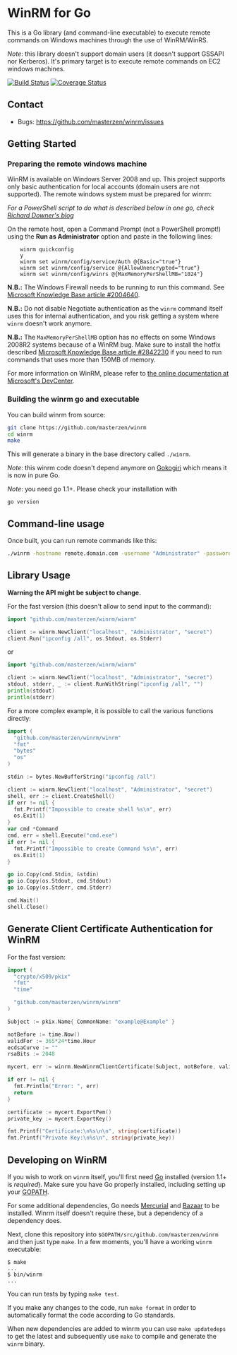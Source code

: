 # WinRM for Go

This is a Go library (and command-line executable) to execute remote commands on Windows machines through
the use of WinRM/WinRS.

_Note_: this library doesn't support domain users (it doesn't support GSSAPI nor Kerberos). It's primary target is to execute remote commands on EC2 windows machines.

[![Build Status](https://travis-ci.org/masterzen/winrm.svg?branch=master)](https://travis-ci.org/masterzen/winrm)
[![Coverage Status](https://coveralls.io/repos/masterzen/winrm/badge.png)](https://coveralls.io/r/masterzen/winrm)

## Contact

- Bugs: https://github.com/masterzen/winrm/issues


## Getting Started

### Preparing the remote windows machine

WinRM is available on Windows Server 2008 and up. This project supports only basic authentication for local accounts (domain users are not supported).
The remote windows system must be prepared for winrm:

_For a PowerShell script to do what is described below in one go, check [Richard Downer's blog](http://www.frontiertown.co.uk/2011/12/overthere-control-windows-from-java/)_

On the remote host, open a Command Prompt (not a PowerShell prompt!) using the __Run as Administrator__ option and paste in the following lines:

		winrm quickconfig
		y
		winrm set winrm/config/service/Auth @{Basic="true"}
		winrm set winrm/config/service @{AllowUnencrypted="true"}
		winrm set winrm/config/winrs @{MaxMemoryPerShellMB="1024"}

__N.B.:__ The Windows Firewall needs to be running to run this command. See [Microsoft Knowledge Base article #2004640](http://support.microsoft.com/kb/2004640).

__N.B.:__ Do not disable Negotiate authentication as the `winrm` command itself uses this for internal authentication, and you risk getting a system where `winrm` doesn't work anymore.
	
__N.B.:__ The `MaxMemoryPerShellMB` option has no effects on some Windows 2008R2 systems because of a WinRM bug. Make sure to install the hotfix described [Microsoft Knowledge Base article #2842230](http://support.microsoft.com/kb/2842230) if you need to run commands that uses more than 150MB of memory.

For more information on WinRM, please refer to <a href="http://msdn.microsoft.com/en-us/library/windows/desktop/aa384426(v=vs.85).aspx">the online documentation at Microsoft's DevCenter</a>.

### Building the winrm go and executable

You can build winrm from source:

```sh
git clone https://github.com/masterzen/winrm
cd winrm
make
```

This will generate a binary in the base directory called `./winrm`.

_Note_: this winrm code doesn't depend anymore on [Gokogiri](https://github.com/moovweb/gokogiri) which means it is now in pure Go.

_Note_: you need go 1.1+. Please check your installation with

```
go version
```

## Command-line usage

Once built, you can run remote commands like this:

```sh
./winrm -hostname remote.domain.com -username "Administrator" -password "secret" "ipconfig /all" 
```

## Library Usage

**Warning the API might be subject to change.**

For the fast version (this doesn't allow to send input to the command):

```go
import "github.com/masterzen/winrm/winrm"

client := winrm.NewClient("localhost", "Administrator", "secret")
client.Run("ipconfig /all", os.Stdout, os.Stderr)
```

or
```go
import "github.com/masterzen/winrm/winrm"

client := winrm.NewClient("localhost", "Administrator", "secret")
stdout, stderr, _ := client.RunWithString("ipconfig /all", "")
println(stdout)
println(stderr)
```

For a more complex example, it is possible to call the various functions directly:

```go
import (
  "github.com/masterzen/winrm/winrm"
  "fmt"
  "bytes"
  "os"
)

stdin := bytes.NewBufferString("ipconfig /all")

client := winrm.NewClient("localhost", "Administrator", "secret")
shell, err := client.CreateShell()
if err != nil {
  fmt.Printf("Impossible to create shell %s\n", err)
  os.Exit(1)
}
var cmd *Command
cmd, err = shell.Execute("cmd.exe")
if err != nil {
  fmt.Printf("Impossible to create Command %s\n", err)
  os.Exit(1)
}

go io.Copy(cmd.Stdin, &stdin)
go io.Copy(os.Stdout, cmd.Stdout)
go io.Copy(os.Stderr, cmd.Stderr)

cmd.Wait()
shell.Close()
```

## Generate Client Certificate Authentication for WinRM

For the fast version:

```go
import (
  "crypto/x509/pkix"
  "fmt"
  "time"

  "github.com/masterzen/winrm/winrm"
)

Subject := pkix.Name{ CommonName: "example@Example" }

notBefore := time.Now()
validFor := 365*24*time.Hour
ecdsaCurve := ""
rsaBits := 2048

mycert, err := winrm.NewWinrmClientCertificate(Subject, notBefore, validFor, rsaBits, winrm.EcdsaCurve(ecdsaCurve))

if err != nil {
  fmt.Println("Error: ", err)
  return
}

certificate := mycert.ExportPem()
private_key := mycert.ExportKey()

fmt.Printf("Certificate:\n%s\n\n", string(certificate))
fmt.Printf("Private Key:\n%s\n", string(private_key))
```

## Developing on WinRM

If you wish to work on `winrm` itself, you'll first need [Go](http://golang.org)
installed (version 1.1+ is _required_). Make sure you have Go properly installed,
including setting up your [GOPATH](http://golang.org/doc/code.html#GOPATH).

For some additional dependencies, Go needs [Mercurial](http://mercurial.selenic.com/)
and [Bazaar](http://bazaar.canonical.com/en/) to be installed.
Winrm itself doesn't require these, but a dependency of a dependency does.

Next, clone this repository into `$GOPATH/src/github.com/masterzen/winrm` and
then just type `make`. In a few moments, you'll have a working `winrm` executable:

```
$ make
...
$ bin/winrm
...
```
You can run tests by typing `make test`.

If you make any changes to the code, run `make format` in order to automatically
format the code according to Go standards.

When new dependencies are added to winrm you can use `make updatedeps` to
get the latest and subsequently use `make` to compile and generate the `winrm` binary.


